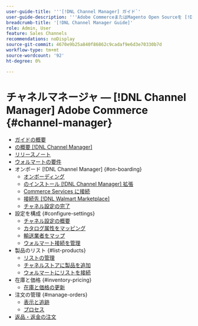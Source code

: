 ```yaml
---
user-guide-title: '''[!DNL Channel Manager] ガイド`'
user-guide-description: '''Adobe CommerceまたはMagento Open Sourceを [!DNL Walmart Marketplace] 売り手の中央口座。」'
breadcrumb-title: '[!DNL Channel Manager Guide]'
role: Admin, User
feature: Sales Channels
recommendations: noDisplay
source-git-commit: 4670e9b25a840f86862c9cadaf9e6d3e70330b7d
workflow-type: tm+mt
source-wordcount: '92'
ht-degree: 0%

---
```



# チャネルマネージャ — [!DNL Channel Manager] Adobe Commerce {#channel-manager}

- [ガイドの概要](guide-overview.md)
- [の概要 [!DNL Channel Manager]](overview.md)
- [リリースノート](release-notes.md)
- [ウォルマートの要件](walmart-requirements.md)
- オンボード [!DNL Channel Manager] {#on-boarding}
   - [オンボーディング](onboard.md)
   - [のインストール [!DNL Channel Manager] 拡張](install.md)
   - [Commerce Services に接続](connect.md)
   - [接続先 [!DNL Walmart Marketplace]](connect-marketplace.md)
   - [チャネル設定の完了](complete-sales-channel-store-setup.md)
- 設定を構成 {#configure-settings}
   - [チャネル設定の概要](settings-overview.md)
   - [カタログ属性をマッピング](map-catalog-attributes.md)
   - [輸送業者をマップ](map-shipping-carriers.md)
   - [ウォルマート接続を管理](manage-wmt-connection.md)
- 製品のリスト {#list-products}
   - [リストの管理](manage-listings.md)
   - [チャネルストアに製品を追加](add-products-to-channel-store.md)
   - [ウォルマートにリストを接続](connect-listings-to-marketplace.md)
- 在庫と価格 {#inventory-pricing}
   - [在庫と価格の更新](inventory-and-price-updates.md)
- 注文の管理 {#manage-orders}
   - [表示と追跡](manage-orders.md)
   - [プロセス](process-orders.md)
- [返品・返金の注文](return-refund-orders.md)


